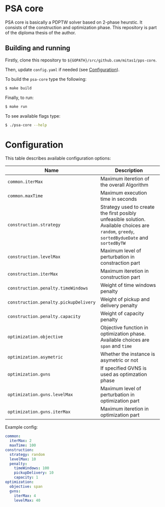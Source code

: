 # PSA core

PSA core is basically a PDPTW solver based on 2-phase heurstic. It consists of the
construction and optimization phase. This repository is part of the diploma thesis of the author.

## Building and running

Firstly, clone this repository to `${GOPATH}/src/github.com/mitas1/pps-core`. 

Then, update `config.yaml` if needed (see [Configuration](#configuration)).

To build the `psa-core` type the following:

```sh
$ make build
```

Finally, to run:

```sh
$ make run
```

To see available flags type:

```sh
$ ./psa-core --help
```

# Configuration

This table describes available configuration options:

| Name             | Description                                                             |
| ---------------- | ----------------------------------------------------------------------- |
| `common.iterMax`    | Maximum iteretion of the overall Algorithm                           |
| `common.maxTime`    | Maximum execution time in seconds                                    |
| `construction.strategy`  | Strategy used to create the first posibly unfeasible solution. Available choices are `random`, `greedy`, `sortedBydueDate` and `sortedByTW` |
| `construction.levelMax`  | Maximum level of perturbation in constraction part               |
| `construction.iterMax`   | Maximum iteretion in construction part                           |
| `construction.penalty.timeWindows`    | Weight of time windows penalty                      |
| `construction.penalty.pickupDelivery`    | Weight of pickup and delivery penalty            |
| `construction.penalty.capacity`    | Weight of capacity penalty                             |
| `optimization.objective`  | Objective function in optimization phase. Available choices are `span` and `time` |
| `optimization.asymetric`  | Whether the instance is asymetric or not                       |
| `optimization.gvns`       | If specified GVNS is used as optimzation phase                 |
| `optimization.gvns.levelMax`  | Maximum level of perturbation in optimization part                 |
| `optimization.gvns.iterMax`   | Maximum iteretion in optimization part                             |

Example config:

```yaml
common:
  iterMax: 2
  maxTime: 100
construction:
  strategy: random
  levelMax: 10
  penalty:
    timeWindows: 100
    pickupDelivery: 10
    capacity: 1
optimization:
  objective: span
  gvns:
    iterMax: 4
    levelMax: 40
```
